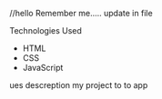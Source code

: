 //hello
Remember me.....
update in file

 Technologies Used
- HTML
- CSS
- JavaScript

ues descreption my project to to app